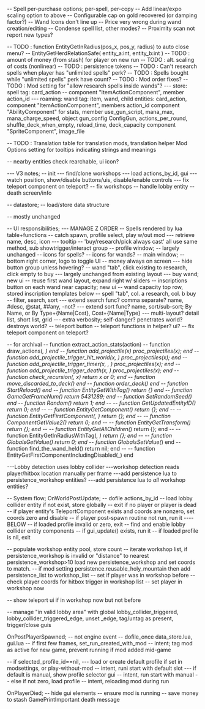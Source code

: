 -- Spell per-purchase options; per-spell, per-copy
-- Add linear/expo scaling option to above
-- Configurable cap on gold recovered (or damping factor?)
-- Wand Icons don't line up
-- Price very wrong during wand creation/editing
-- Condense spell list, other modes?
-- Proximity scan not report new types?


-- TODO : function EntityGetInRadius(pos_x, pos_y, radius) to auto close menu? -- EntityGetHerdRelationSafe( entity_a:int, entity_b:int )
-- TODO : amount of money (from stash) for player on new run
-- TODO : alt. scaling of costs (nonlinear)
-- TODO : persistence tokens
-- TODO : Can't research spells when player has "unlimited spells" perk?
-- TODO : Spells bought while "unlimited spells" perk have count?
-- TODO : Mod order fixes?
-- TODO : Mod setting for "allow research spells inside wands"?
--- store: spell tag: card_action -- component "ItemActionComponent", member action_id
--- roaming: wand tag: item, wand, child entities: card_action, component "ItemActionComponent", members action_id
                        component "AbilityComponent" for stats, member use_gun_script, mana_max, mana_charge_speed, object gun_config ConfigGun, actions_per_round, shuffle_deck_when_empty, reload_time, deck_capacity
                        component "SpriteComponent", image_file


-- TODO : Translation table for translation mods, translation helper Mod Options setting for tooltips indicating strings and meanings


-- nearby entities check rearchable, ui icon?

--- V3 notes;
-- init
---   find/clone workshops
---   load actions_by_id, gui
---   watch position, show/disable buttons/uis, disable/enable controls
---   fix teleport component on teleport?
--    fix workshops
--    handle lobby entity
--    death screen/info

-- datastore;
--    load/store data structure

--    mostly unchanged

-- UI responsibilities;
---   MANAGE Z ORDER
--    Spells rendered by lua table+functions
--    catch spawn, profile select, play w/out mod
---       retrieve name, desc, icon
---       tooltip
-- 'buy/research/pick always cast' all use same method, sub showtrigger/interact group
-- profile window;
--            largely unchanged
--            icons for spells?
--            icons for wands?
-- main window;
--    bottom right corner, logo to toggle UI
--        money always on screen
---           hide button group unless hovering?
--        wand "tab", click existing to research, click empty to buy
---           largely unchanged from existing layout
---           buy wand; new ui
--                reuse first wand layout, expand right w/ sliders
--            inscriptions button on each wand near capacity; new ui
--                wand capacity top row, stored inscription templates below
--        spell "tab", col. a research, col. b buy
--            filter, search, sort
---           extend search func? comma separate? name, #desc, @stat, ##any, -not?
---           extend sort func? name, sort/sub-sort; By Name, or By Type+{Name|Cost}, Cost+{Name|Type}
---           multi-layout? detail list, short list, grid
---           extra verbosity; self-danger? penetrates world? destroys world?
-- teleport button
--    teleport functions in helper? ui?
--    fix teleport component on teleport?

-- for archival
-- function extract_action_stats(action)
--   function draw_actions(_, _) end
--   function add_projectile(x) proc_projectiles(x); end
--   function add_projectile_trigger_hit_world(x, _) proc_projectiles(x); end
--   function add_projectile_trigger_timer(x, _, _) proc_projectiles(x); end
--   function add_projectile_trigger_death(x, _) proc_projectiles(x); end
--   function check_recursion(_, x) return x or 0; end
--   function move_discarded_to_deck() end
--   function order_deck() end
--   function StartReload() end
--   function EntityGetWithTag(_) return {} end
--   function GameGetFrameNum() return 5431289; end
--   function SetRandomSeed() end
--   function Random() return 1; end
--   -- function GetUpdatedEntityID() return 0; end
--   -- function EntityGetComponent(_) return {}; end
--   -- function EntityGetFirstComponent(_, _) return {}; end
--   -- function ComponentGetValue2(_) return 0; end
--   -- function EntityGetTransform(_) return {}; end
--   -- function EntityGetAllChildren(_) return {}; end
--   -- function EntityGetInRadiusWithTag(_, _) return {}; end
--   -- function GlobalsGetValue(_) return 0; end
--   function GlobalsSetValue(_) end
--   function find_the_wand_held() return nil; end
--   -- function EntityGetFirstComponentIncludingDisabled(_) end


---Lobby detection uses lobby collider
---workshop detection reads player/hitbox location manually per frame
---add persistence lua to persistence_workshop entities?
---add persistence lua to *all* workshop entities?


-- System flow;
OnWorldPostUpdate;
-- dofile actions_by_id
-- load lobby collider entity if not exist, store globally
-- exit if no player or player is dead
-- if player entity's TeleportComponent exists and coords are nonzero, set coords zero and disable
-- if player post-spawn routine not run, run it ----BELOW
-- if loaded profile invalid or zero, exit
-- find and enable lobby collider entity components
-- if gui_update() exists, run it
-- if loaded profile is nil, exit

-- populate workshop entity pool, store count
-- iterate workshop list, if persistence_workshop is invalid or "distance" to nearest persistence_workshop>10 load new persistence_workshop and set coords to match.
-- if mod setting persistence.reusable_holy_mountain then add persistence_list to workshop_list
-- set if player was in workshop before
-- check player coords for hitbox trigger in workshop list
-- set player in workshop now

-- show teleport ui if in workshop now but not before

-- manage "in valid lobby area" with global lobby_collider_triggered, lobby_collider_triggered_edge, unset _edge, tag/untag as present, trigger/close guis


OnPostPlayerSpawned; -- not engine event
-- dofile_once data_store.lua, gui.lua
-- if first few frames, set_run_created_with_mod -- intent; tag mod as active for new game, prevent running if mod added mid-game

-- if selected_profile_id==nil,
--- load or create default profile if set in modsettings, or play-without-mod -- intent, runi start with default slot
--- if default is manual, show profile selector gui -- intent, run start with manual
-- else if not zero, load profile -- intent, reloading mod during run

OnPlayerDied;
-- hide gui elements
-- ensure mod is running
-- save money to stash
GamePrintImportant death message
